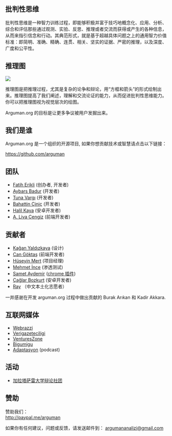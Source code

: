 ## 批判性思维

批判性思维是一种智力训练过程，即能够积极并富于技巧地概念化、应用、分析、综合和评估那些通过观测、实验、反思、推理或者交流而获得或产生的各种信息，从而来指引信念和行动。其典范形式，就是基于超越具体问题之上的通用智力价值标准：即简明、准确、精确、连贯、相关、坚实的证据、严密的推理，以及深度、广度和公平性。

## 推理图

![](https://upload.wikimedia.org/wikipedia/commons/thumb/9/99/Whatley.png/800px-Whatley.png)


推理图是把推理过程，尤其是复杂的论争和辩论，用“方框和箭头”的形式绘制出来。推理图提高了我们阐述，理解和交流论证的能力，从而促进批判性思维能力。
你可以把推理图视为视觉层次的绘图。

Arguman.org 的目标是让更多争议被用户发掘出来。

## 我们是谁

Arguman.org 是一个组织的开源项目, 如果你想贡献技术或智慧请点击以下链接：

<https://github.com/arguman>

## 团队
- [Fatih Erikli](http://fatiherikli.com) (创办者, 开发者)
- [Aybars Badur](https://twitter.com/aybarsbadur) (开发者)
- [Tuna Vargı](http://tunavargi.com/) (开发者)
- [Bahattin Çiniç](http://bahattincinic.com/) (开发者)
- [Halil Kaya](http://halilkaya.net) (安卓开发者)
- [A. Liva Cengiz](https://livacengiz.github.io) (前端开发者)

## 贡献者
- [Kağan Yaldızkaya](https://dribbble.com/kagan) (设计)
- [Can Göktaş](https://twitter.com/cangokt) (前端开发者)
- [Hüseyin Mert](https://twitter.com/hmert) (项目经理)
- [Mehmet İnce](https://twitter.com/mdisec) (渗透测试)
- [Samet Aydemir](https://twitter.com/samet_aydemir) ([chrome 插件](https://chrome.google.com/webstore/detail/arguman/infgfejecdecnalkcjfemcibiponjban/related?hl=tr))
- [Çağlar Bozkurt](http://caglarbozkurt.com) (安卓开发者)
- [Ray](https://github.com/tvvocold) （中文本土化志愿者）

一并感谢在开发 arguman.org 过程中做出贡献的 Burak Arıkan 和 Kadir Akkara.

## 互联网媒体

- [Webrazzi](http://webrazzi.com/2014/10/31/arguman-org-platform/)
- [Verigazeteciligi](http://www.verigazeteciligi.com/arguman-org-arguman-analiz-ve-haritalama-platformu/)
- [VenturesZone](http://ventureszone.com/girisimler/turk-girisimler/arguman-org-arguman-analiz-ve-haritalama-platformu/)
- [Bigumigu](http://bigumigu.com/haber/bir-argumaniniz-mi-var-gecerliligini-tartisalim)
- [Adaptasyon](http://adaptasyon.tumblr.com/post/105016798063/adaptasyon-4-d%C3%B6nem-2-b%C3%B6l%C3%BCm-argumanorg) (podcast)

## 活动
- [加拉塔萨雷大学辩论社团](http://arguman.org/blog/galatasaray-universitesi-munazara-egitimi-gunlerindeydik/)

## 赞助
赞助我们： <br>
<http://paypal.me/arguman>

如果你有任何建议，问题或反馈，请发送邮件到： [argumananalizi@gmail.com](mailto:argumananalizi@gmail.com) 
